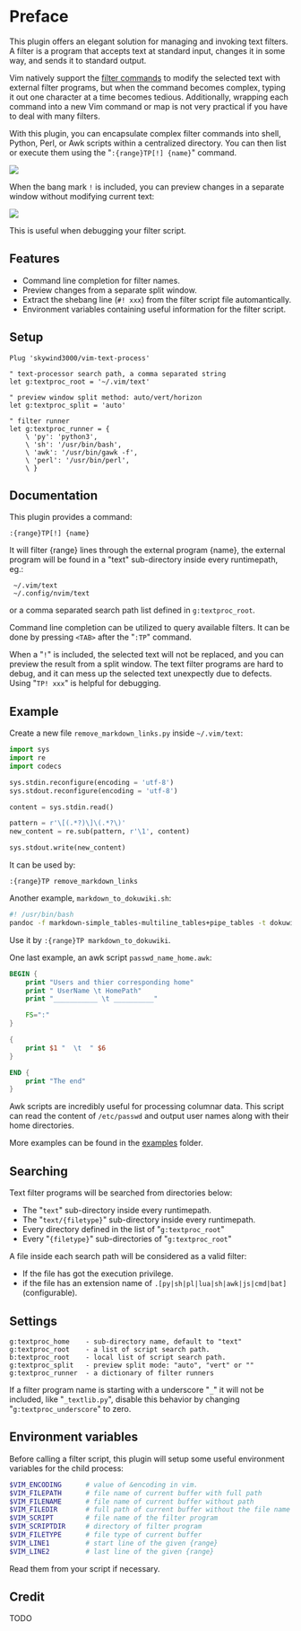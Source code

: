 # Preface

This plugin offers an elegant solution for managing and invoking text filters. A filter is a program that accepts text at standard input, changes it in some way, and sends it to standard output.

Vim natively support the [filter commands](https://vimhelp.org/change.txt.html#filter) to modify the selected text with external filter programs, but when the command becomes complex, typing it out one character at a time becomes tedious. Additionally, wrapping each command into a new Vim command or map is not very practical if you have to deal with many filters.

With this plugin, you can encapsulate complex filter commands into shell, Python, Perl, or Awk scripts within a centralized directory. You can then list or execute them using the "`:{range}TP[!] {name}`" command.

![](https://skywind3000.github.io/images/p/textproc/tp1.gif)

When the bang mark `!` is included, you can preview changes in a separate window without modifying current text:

![](https://skywind3000.github.io/images/p/textproc/tp2.gif)

This is useful when debugging your filter script.


## Features

- Command line completion for filter names.
- Preview changes from a separate split window.
- Extract the shebang line (`#! xxx`) from the filter script file automantically.
- Environment variables containing useful information for the filter script.


## Setup

```VimL
Plug 'skywind3000/vim-text-process'

" text-processor search path, a comma separated string
let g:textproc_root = '~/.vim/text'

" preview window split method: auto/vert/horizon
let g:textproc_split = 'auto'

" filter runner
let g:textproc_runner = {
    \ 'py': 'python3',
    \ 'sh': '/usr/bin/bash',
    \ 'awk': '/usr/bin/gawk -f',
    \ 'perl': '/usr/bin/perl',
    \ }
```

## Documentation

This plugin provides a command:

```viml
:{range}TP[!] {name}
```

It will filter {range} lines through the external program {name}, the external program will be found in a "text" sub-directory inside every runtimepath, eg.:

     ~/.vim/text
     ~/.config/nvim/text

or a comma separated search path list defined in `g:textproc_root`.

Command line completion can be utilized to query available filters. It can be done by pressing `<TAB>` after the "`:TP`" command.

When a "`!`" is included, the selected text will not be replaced, and you can preview the result from a split window. The text filter programs are hard to debug, and it can mess up the selected text unexpectly due to defects. Using "`TP! xxx`" is helpful for debugging.

## Example

Create a new file `remove_markdown_links.py` inside `~/.vim/text`:

```python
import sys
import re
import codecs

sys.stdin.reconfigure(encoding = 'utf-8')
sys.stdout.reconfigure(encoding = 'utf-8')

content = sys.stdin.read()

pattern = r'\[(.*?)\]\(.*?\)'
new_content = re.sub(pattern, r'\1', content)

sys.stdout.write(new_content)
```

It can be used by:

```viml
:{range}TP remove_markdown_links
```

Another example, `markdown_to_dokuwiki.sh`:

```bash
#! /usr/bin/bash
pandoc -f markdown-simple_tables-multiline_tables+pipe_tables -t dokuwiki
```

Use it by `:{range}TP markdown_to_dokuwiki`.

One last example, an awk script `passwd_name_home.awk`:

```awk
BEGIN {
    print "Users and thier corresponding home"
    print " UserName \t HomePath"
    print "___________ \t __________"

    FS=":"
}

{
    print $1 "  \t  " $6
}

END {
    print "The end"
}

```

Awk scripts are incredibly useful for processing columnar data. This script can read the content of `/etc/passwd` and output user names along with their home directories.

More examples can be found in the [examples](examples) folder.


## Searching

Text filter programs will be searched from directories below:

- The "`text`" sub-directory inside every runtimepath.
- The "`text/{filetype}`" sub-directory inside every runtimepath.
- Every directory defined in the list of "`g:textproc_root`"
- Every "`{filetype}`" sub-directories of "`g:textproc_root`"

A file inside each search path will be considered as a valid filter:

- If the file has got the execution privilege.
- if the file has an extension name of `.[py|sh|pl|lua|sh|awk|js|cmd|bat]` (configurable).

## Settings

```
g:textproc_home    - sub-directory name, default to "text"
g:textproc_root    - a list of script search path.
b:textproc_root    - local list of script search path.
g:textproc_split   - preview split mode: "auto", "vert" or ""
g:textproc_runner  - a dictionary of filter runners
```

If a filter program name is starting with a underscore "`_`" it will not be included, like "`_textlib.py`", disable this behavior by changing "`g:textproc_underscore`" to zero.

## Environment variables

Before calling a filter script, this plugin will setup some useful environment variables for the child process:

```bash
$VIM_ENCODING      # value of &encoding in vim.
$VIM_FILEPATH      # file name of current buffer with full path
$VIM_FILENAME      # file name of current buffer without path
$VIM_FILEDIR       # full path of current buffer without the file name
$VIM_SCRIPT        # file name of the filter program
$VIM_SCRIPTDIR     # directory of filter program
$VIM_FILETYPE      # file type of current buffer
$VIM_LINE1         # start line of the given {range}
$VIM_LINE2         # last line of the given {range}
```

Read them from your script if necessary.

## Credit

TODO

